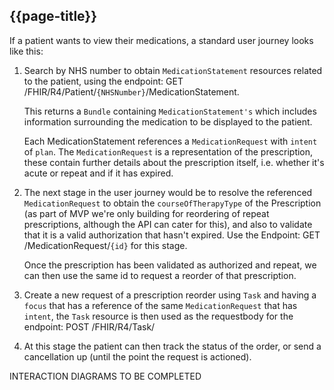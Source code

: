 ## {{page-title}}

If a patient wants to view their medications, a standard user journey looks like this:

 1. Search by NHS number to obtain `MedicationStatement` resources related to the patient, using the endpoint: GET /FHIR/R4/Patient/`{NHSNumber}`/MedicationStatement.

    This returns a `Bundle` containing `MedicationStatement's` which includes information surrounding the medication to be displayed to the patient. 

    Each MedicationStatement references a `MedicationRequest` with `intent` of `plan`. The `MedicationRequest` is a representation of the prescription, these contain further details about the prescription itself, i.e. whether it's acute or repeat and if it has expired. 

 2. The next stage in the user journey would be to resolve the referenced `MedicationRequest` to obtain the `courseOfTherapyType` of the Prescription (as part of MVP we're only building for reordering of repeat prescriptions, although the API can cater for this), and also to validate that it is a valid authorization that hasn't expired. Use the Endpoint: GET /MedicationRequest/`{id}` for this stage.

    Once the prescription has been validated as authorized and repeat, we can then use the same id to request a reorder of that prescription.

 3. Create a new request of a prescription reorder using `Task` and having a `focus` that has a reference of the same `MedicationRequest` that has `intent`, the `Task` resource is then used as the requestbody for the endpoint: POST /FHIR/R4/Task/

 4. At this stage the patient can then track the status of the order, or send a cancellation up (until the point the request is actioned).

INTERACTION DIAGRAMS TO BE COMPLETED